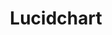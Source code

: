 ---
title: Lucidchart
intro: Online diagraming tool, good for sitemaps and flowcharts.
linkurl: http://www.lucidchart.com
category:
- Wireframes
- Diagrams
logo: "lucid.png"
---